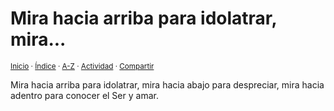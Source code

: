 # Mira hacia arriba para idolatrar, mira...
<sup>[Inicio](../../../../index.md) · [Índice](../../../../indices/apotegmas.md) · [A-Z](../../../../indices/alfabetico.md) · [Actividad](../../../../indices/actividad.md) · [Compartir](https://x.com/intent/tweet?text=Apotegmas%3A%20Mira%20hacia%20arriba%20para%20idolatrar%2C%20mira...%0A%E2%86%92%20https%3A%2F%2Fjucardus.github.io%2Fcontenido%2Fm%2Fi%2Fr%2Fmira-hacia-arriba-para-idolatrar.html%0A%0A%23aptgms_jucardus%0A%40jucardus)</sup>

Mira hacia arriba para idolatrar, mira hacia abajo para despreciar, mira hacia adentro para conocer el Ser y amar.
